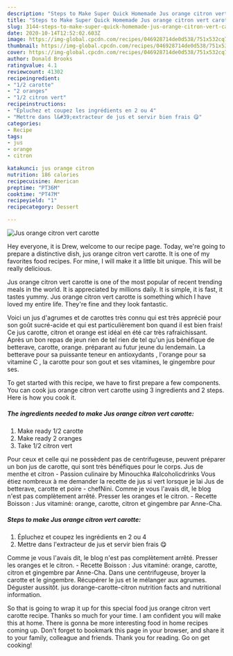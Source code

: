 ```yaml
---
description: "Steps to Make Super Quick Homemade Jus orange citron vert carotte"
title: "Steps to Make Super Quick Homemade Jus orange citron vert carotte"
slug: 3144-steps-to-make-super-quick-homemade-jus-orange-citron-vert-carotte
date: 2020-10-14T12:52:02.603Z
image: https://img-global.cpcdn.com/recipes/046928714de0d538/751x532cq70/jus-orange-citron-vert-carotte-photo-principale-de-la-recette.jpg
thumbnail: https://img-global.cpcdn.com/recipes/046928714de0d538/751x532cq70/jus-orange-citron-vert-carotte-photo-principale-de-la-recette.jpg
cover: https://img-global.cpcdn.com/recipes/046928714de0d538/751x532cq70/jus-orange-citron-vert-carotte-photo-principale-de-la-recette.jpg
author: Donald Brooks
ratingvalue: 4.1
reviewcount: 41302
recipeingredient:
- "1/2 carotte"
- "2 oranges"
- "1/2 citron vert"
recipeinstructions:
- "Épluchez et coupez les ingrédients en 2 ou 4"
- "Mettre dans l&#39;extracteur de jus et servir bien frais 😋"
categories:
- Recipe
tags:
- jus
- orange
- citron

katakunci: jus orange citron 
nutrition: 186 calories
recipecuisine: American
preptime: "PT36M"
cooktime: "PT47M"
recipeyield: "1"
recipecategory: Dessert

---
```



![Jus orange citron vert carotte](https://img-global.cpcdn.com/recipes/046928714de0d538/751x532cq70/jus-orange-citron-vert-carotte-photo-principale-de-la-recette.jpg)

Hey everyone, it is Drew, welcome to our recipe page. Today, we're going to prepare a distinctive dish, jus orange citron vert carotte. It is one of my favorites food recipes. For mine, I will make it a little bit unique. This will be really delicious.

Jus orange citron vert carotte is one of the most popular of recent trending meals in the world. It is appreciated by millions daily. It is simple, it is fast, it tastes yummy. Jus orange citron vert carotte is something which I have loved my entire life. They're fine and they look fantastic.

Voici un jus d&#39;agrumes et de carottes très connu qui est très apprécié pour son goût sucré-acide et qui est particulièrement bon quand il est bien frais! Ce jus carotte, citron et orange est idéal en été car très rafraichissant. Après un bon repas de jeun rien de tel rien de tel qu&#39;un jus bénéfique de betterave, carotte, orange. préparant au futur jeune du lendemain. La betterave pour sa puissante teneur en antioxydants , l&#39;orange pour sa vitamine C , la carotte pour son gout et ses vitamines, le gingembre pour ses.


To get started with this recipe, we have to first prepare a few components. You can cook jus orange citron vert carotte using 3 ingredients and 2 steps. Here is how you cook it.

<!--inarticleads1-->

##### The ingredients needed to make Jus orange citron vert carotte:

1. Make ready 1/2 carotte
1. Make ready 2 oranges
1. Take 1/2 citron vert


Pour ceux et celle qui ne possèdent pas de centrifugeuse, peuvent préparer un bon jus de carotte, qui sont très bénéfiques pour le corps. Jus de menthe et citron - Passion culinaire by Minouchka #alcoholicdrinks Vous étiez nombreux à me demander la recette de jus si vert lorsque je lai Jus de betterave, carotte et poire - chefNini. Comme je vous l&#39;avais dit, le blog n&#39;est pas complètement arrêté. Presser les oranges et le citron. - Recette Boisson : Jus vitaminé: orange, carotte, citron et gingembre par Anne-Cha. 

<!--inarticleads2-->

##### Steps to make Jus orange citron vert carotte:

1. Épluchez et coupez les ingrédients en 2 ou 4
1. Mettre dans l&#39;extracteur de jus et servir bien frais 😋


Comme je vous l&#39;avais dit, le blog n&#39;est pas complètement arrêté. Presser les oranges et le citron. - Recette Boisson : Jus vitaminé: orange, carotte, citron et gingembre par Anne-Cha. Dans une centrifugeuse, broyer la carotte et le gingembre. Récupérer le jus et le mélanger aux agrumes. Déguster aussitôt. jus dorange-carotte-citron nutrition facts and nutritional information. 

So that is going to wrap it up for this special food jus orange citron vert carotte recipe. Thanks so much for your time. I am confident you will make this at home. There is gonna be more interesting food in home recipes coming up. Don't forget to bookmark this page in your browser, and share it to your family, colleague and friends. Thank you for reading. Go on get cooking!
